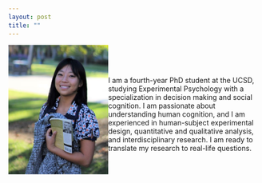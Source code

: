 ```yaml
---
layout: post
title: ""
---
```

<img align = "left" src="websitephoto.JPG" width = "200"/>


<p align = "right">
  &nbsp;

  &nbsp;
  
I am a fourth-year PhD student at the UCSD, studying Experimental Psychology with a specialization in decision making and social cognition. I am passionate about understanding human cognition, and I am experienced in human-subject experimental design, quantitative and qualitative analysis, and interdisciplinary research. I am ready to translate my research to real-life questions. </p>



